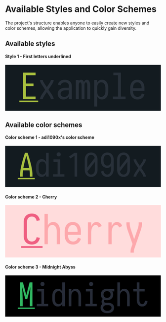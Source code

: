 # Available Styles and Color Schemes

The project's structure enables anyone to easily create new styles and color schemes, allowing the application to quickly gain diversity.

## Available styles

#### Style 1 - First letters underlined

![Style 1](style1.png)

## Available color schemes

#### Color scheme 1 - adi1090x's color scheme

![Color scheme 1](color1.png)

#### Color scheme 2 - Cherry

![Color scheme 2](color2.png)

#### Color scheme 3 - Midnight Abyss

![Color scheme 3](color3.png)
